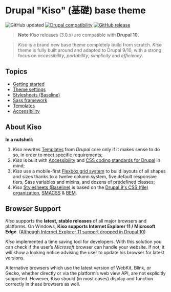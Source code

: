 

Drupal "Kiso" (基礎) base theme
==========

![GitHub updated](https://img.shields.io/badge/Last%20updated-January%2012,%202024-405b77.svg)
[![Drupal compatibility](https://img.shields.io/badge/Drupal%20compatibility-9.x|10.x-405b77.svg)](kiso.info.yml)
[![GitHub release](https://img.shields.io/badge/Release-3.0.2-405b77.svg)](https://github.com/openfed/kiso/releases/tag/3.0.2)

> **Note**
> *Kiso* releases (3.0.x) are compatible with **Drupal 10**.

> *Kiso* is a brand new base theme completely build from scratch. *Kiso* theme is fully built around and adapted to Drupal 9/10, with a strong focus on *accessibility*, *portability*, *simplicity* and *efficiency*.

## Topics

* [Getting started](docs/getting-started.md)
* [Theme settings](docs/theme-settings.md)
* [Stylesheets (Baseline)](scss/README.md)
* [Sass framework](https://github.com/smillart/Framework-SASS-Source-Files)
* [Templates](templates/)
* [Accessibility](docs/accessibility.md)

## About Kiso

**In a nutshell:**

 1. *Kiso* rewrites [Templates](templates/) from *Drupal* core only if it makes sense to do so, in order to meet specific requirements;
 2. *Kiso* is built with [Accessibility](docs/accessibility.md) and [CSS coding standards for Drupal](https://www.drupal.org/docs/develop/standards/css/css-coding-standards) in mind;
 3. *Kiso* use a mobile-first [Flexbox grid system](scss/layout/README.md) to build layouts of all shapes and sizes thanks to a twelve column system, five default responsive tiers, Sass variables and mixins, and dozens of predefined classes;
 4. *Kiso* [Stylesheets (Baseline)](scss/README.md) is based on the [Drupal 9's CSS (file) organization](https://www.drupal.org/docs/develop/standards/css/css-file-organization-for-drupal-9), [SMACSS](https://smacss.com/ "Scalable and Modular Architecture for CSS") & [BEM](http://bem.info/ "Block, Element, Modifier").

## Browser Support

*Kiso* supports the **latest, stable releases** of all major browsers and platforms. On Windows, **Kiso supports Internet Explorer 11 / Microsoft Edge**. ([Although Internet Explorer 11 support dropped in Drupal 10](https://www.drupal.org/node/3199540))

*Kiso* implemented a time saving tool for developers. With this solution you can check if the user’s _Microsoft_ browser can handle your website. If not, it will show a looking notice advising the user to update his browser for latest versions.

Alternative browsers which use the latest version of WebKit, Blink, or Gecko, whether directly or via the platform’s web view API, are not explicitly supported. However, Kiso should (in most cases) display and function correctly in these browsers as well.
